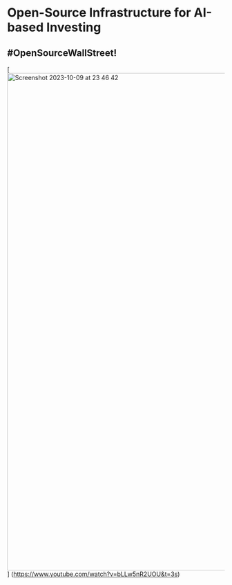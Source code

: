 # Open-Source Infrastructure for AI-based Investing
## #OpenSourceWallStreet!

[<img width="1152" alt="Screenshot 2023-10-09 at 23 46 42" src="https://github.com/alphanome-ai/.github/assets/127743728/f40aca07-0cdf-4bf7-afbe-e1b4e22cd41f">]
(https://www.youtube.com/watch?v=bLLw5nR2UOU&t=3s)

<!--

At Alphanome.AI, we envision a future where financial decision-making is simplified, efficient, and accessible to all. In today's fast-paced and data-driven world, the abundance of financial information can be overwhelming. Our goal is to cut through the noise, enabling organizations and individuals to make informed decisions with confidence.

🌈 Contribution guidelines coming up soon!
👩‍💻 Join the discussion [here] (https://github.com/alphanome-ai/sec-ai/discussions)
-->
